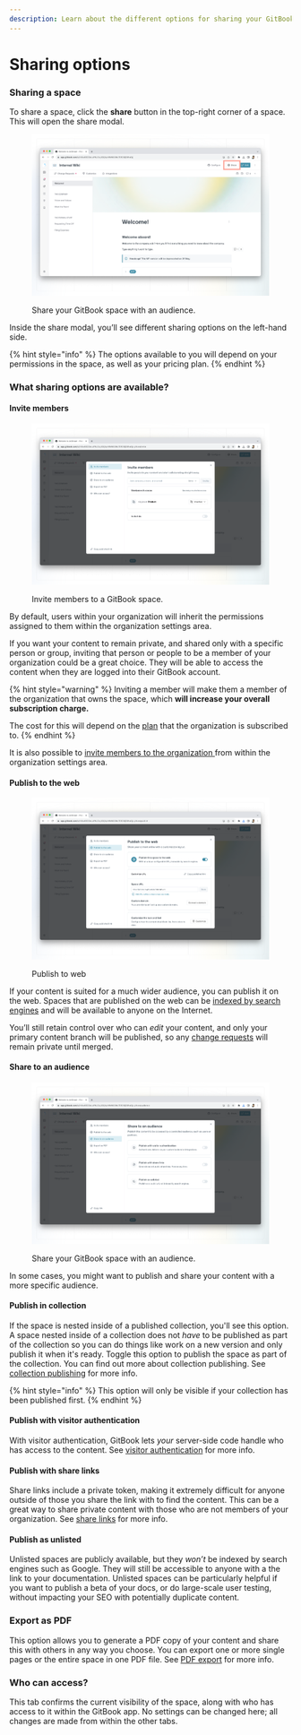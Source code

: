 ```yaml
---
description: Learn about the different options for sharing your GitBook space.
---
```


# Sharing options

### Sharing a space

To share a space, click the **share** button in the top-right corner of a space. This will open the share modal.

<figure><img src="../../.gitbook/assets/share.png" alt=""><figcaption><p>Share your GitBook space with an audience.</p></figcaption></figure>

Inside the share modal, you’ll see different sharing options on the left-hand side.

{% hint style="info" %}
The options available to you will depend on your permissions in the space, as well as your pricing plan.
{% endhint %}

### What sharing options are available?

#### Invite members

<figure><img src="../../.gitbook/assets/invite.png" alt=""><figcaption><p>Invite members to a GitBook space.</p></figcaption></figure>

By default, users within your organization will inherit the permissions assigned to them within the organization settings area.

If you want your content to remain private, and shared only with a specific person or group, inviting that person or people to be a member of your organization could be a great choice. They will be able to access the content when they are logged into their GitBook account.

{% hint style="warning" %}
Inviting a member will make them a member of the organization that owns the space, which **will increase your overall subscription charge.**

The cost for this will depend on the [plan](../../account-management/plans/) that the organization is subscribed to.
{% endhint %}

It is also possible to [invite members to the organization ](../../account-management/member-management/invite-members-to-your-organization.md)from within the organization settings area.

#### Publish to the web

<figure><img src="../../.gitbook/assets/publish.png" alt=""><figcaption><p>Publish to web</p></figcaption></figure>

If your content is suited for a much wider audience, you can publish it on the web. Spaces that are published on the web can be [indexed by search engines](../seo.md) and will be available to anyone on the Internet.

You’ll still retain control over who can _edit_ your content, and only your primary content branch will be published, so any [change requests](../../content-editor/editor/change-requests.md) will remain private until merged.

#### Share to an audience

<figure><img src="../../.gitbook/assets/share-to-an-audience (1).png" alt=""><figcaption><p>Share your GitBook space with an audience.</p></figcaption></figure>

In some cases, you might want to publish and share your content with a more specific audience.

#### **Publish in collection**

If the space is nested inside of a published collection, you'll see this option. A space nested inside of a collection does not _have_ to be published as part of the collection so you can do things like work on a new version and only publish it when it's ready. Toggle this option to publish the space as part of the collection. You can find out more about collection publishing. See [collection publishing](collection-publishing.md) for more info.

{% hint style="info" %}
This option will only be visible if your collection has been published first.
{% endhint %}

#### **Publish with** **visitor authentication**

With visitor authentication, GitBook lets _your_ server-side code handle who has access to the content. See [visitor authentication](visitor-authentication/) for more info.

#### **Publish with** **share links**

Share links include a private token, making it extremely difficult for anyone outside of those you share the link with to find the content. This can be a great way to share private content with those who are not members of your organization. See [share links](share-links.md) for more info.

#### **Publish as unlisted**

Unlisted spaces are publicly available, but they _won’t_ be indexed by search engines such as Google. They will still be accessible to anyone with a the link to your documentation. Unlisted spaces can be particularly helpful if you want to publish a beta of your docs, or do large-scale user testing, without impacting your SEO with potentially duplicate content.

### Export as PDF

This option allows you to generate a PDF copy of your content and share this with others in any way you choose. You can export one or more single pages or the entire space in one PDF file. See [PDF export](pdf-export.md) for more info.

### Who can access?

This tab confirms the current visibility of the space, along with who has access to it within the GitBook app. No settings can be changed here; all changes are made from within the other tabs.
